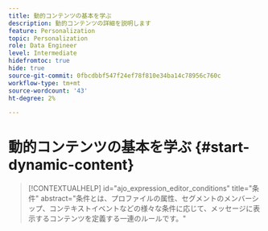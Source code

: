 ```yaml
---
title: 動的コンテンツの基本を学ぶ
description: 動的コンテンツの詳細を説明します
feature: Personalization
topic: Personalization
role: Data Engineer
level: Intermediate
hidefromtoc: true
hide: true
source-git-commit: 0fbcdbbf547f24ef78f810e34ba14c78956c760c
workflow-type: tm+mt
source-wordcount: '43'
ht-degree: 2%

---
```



# 動的コンテンツの基本を学ぶ {#start-dynamic-content}

>[!CONTEXTUALHELP]
>id="ajo_expression_editor_conditions"
>title="条件"
>abstract="条件とは、プロファイルの属性、セグメントのメンバーシップ、コンテキストイベントなどの様々な条件に応じて、メッセージに表示するコンテンツを定義する一連のルールです。"
